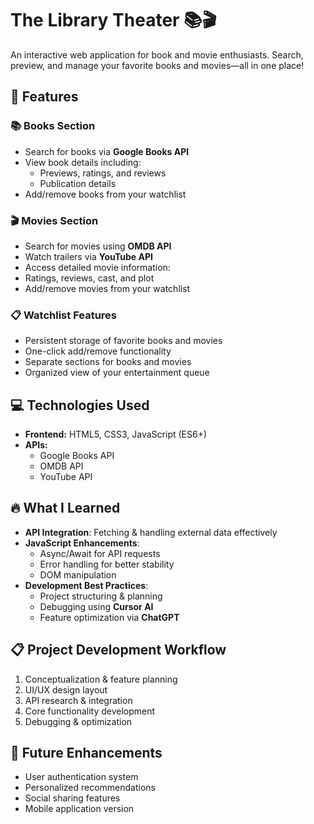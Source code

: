 # The Library Theater 📚🎬  

An interactive web application for book and movie enthusiasts. Search, preview, and manage your favorite books and movies—all in one place!  

## 🌟 Features  

### 📚 Books Section  
- Search for books via **Google Books API**  
- View book details including:  
  - Previews, ratings, and reviews  
  - Publication details  
- Add/remove books from your watchlist  

### 🎬 Movies Section  
- Search for movies using **OMDB API**  
- Watch trailers via **YouTube API**  
- Access detailed movie information:  
- Ratings, reviews, cast, and plot  
- Add/remove movies from your watchlist

### 📋 Watchlist Features
- Persistent storage of favorite books and movies
- One-click add/remove functionality
- Separate sections for books and movies
- Organized view of your entertainment queue

## 💻 Technologies Used  
- **Frontend:** HTML5, CSS3, JavaScript (ES6+)  
- **APIs:**  
  - Google Books API  
  - OMDB API  
  - YouTube API  

## 🔥 What I Learned  
- **API Integration**: Fetching & handling external data effectively  
- **JavaScript Enhancements**:  
  - Async/Await for API requests  
  - Error handling for better stability  
  - DOM manipulation  
- **Development Best Practices**:  
  - Project structuring & planning  
  - Debugging using **Cursor AI**  
  - Feature optimization via **ChatGPT**  

## 📋 Project Development Workflow  
1. Conceptualization & feature planning  
2. UI/UX design layout  
3. API research & integration  
4. Core functionality development  
5. Debugging & optimization  

## 🚀 Future Enhancements  
- User authentication system  
- Personalized recommendations  
- Social sharing features  
- Mobile application version  
